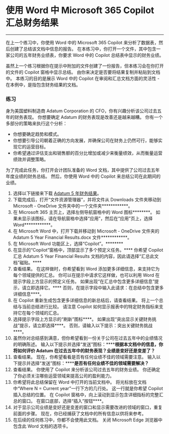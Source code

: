 # 使用 Word 中 Microsoft 365 Copilot 汇总财务结果
---
在上一个练习中，你使用 Word 中的 Microsoft 365 Copilot 来分析了数据表，然后创建了总结该文档中信息的报告。 在本练习中，你打开一个文件，其中包含一家公司的五年财务业绩表，你要求 Word 中的 Copilot 总结表中显示的财务业绩。

虽然上一个练习根据你在提示中附加的文件创建了一份报告，但本练习会在你打开的文件的 Copilot 窗格中显示总结。 由你来决定是否要将结果复制并粘贴到文档中。 本练习的目的是展示 Word 中的 Copilot 在审阅和汇总文档方面的灵活性 - 在本例中，是指包含财务结果的文档。

### 练习

身为美国塑料制造商 Adatum Corporation 的 CFO，你有兴趣分析该公司过去五年的财务表现。 你想要确定 Adatum 的财务表现是改善还是越来越糟。 你有一个多部分的策略来执行这个分析：

- 你想要确定趋势和模式。
- 你想要引导公司朝着正确的方向发展，并确保公司在财务上仍然可行，能够实现它的运营目标。
- 你希望通过评估支出和销售额的百分比增加或减少来衡量绩效，从而衡量运营绩效并调整策略。

为了完成此任务，你打开会计团队准备的 Word 文档，其中提供了公司过去五年年度业绩的财务总结。 然后，你使用 Word 中的 Copilot 来总结公司在此期间的业绩。

1. 选择以下链接来下载 [Adatum 5 年财务结果](https://go.microsoft.com/fwlink/?linkid=2268923)。
1. 下载完成后，打开“文件资源管理器”，并将文件从 Downloads 文件夹移动到 Microsoft - OneDrive 文件夹中的一个文件夹************。
1. 在 Microsoft 365 主页上，选择左侧导航窗格中的 Word 图标********。 如果未显示该图标，请在导航窗格中选择“应用”，然后在“应用”页上，选择 Word************。
1. 在 Microsoft Word 中，打开下载并移动到 Microsoft - OneDrive 文件夹的 Adatum 5 Year Financial Results.docx 文件************。
1. 在 Microsoft Word 功能区上，选择“Copilot”。********
1. 在显示的“Copilot”窗格中，顶部显示了多个预定义任务。**** 你希望 Copilot 汇总 Adatum 5 Year Financial Results 文档的内容，因此请选择“汇总此文档”磁贴。****
1. 查看结果。 在这样做时，你希望看到 Word 添加更多详细信息，来支持它为每个领域提供的汇总。 你可以在提示中请求它这样做，也可以利用 Word 在提示字段上方显示的预定义任务。 如果出现“在汇总中包含更多详细信息”提示，请立即选择它。**** 否则，在提示字段中输入此请求：在总结中包含更多详细信息****。
1. 在 Copilot 重新生成包含更多详细信息的新总结后，请查看结果。 将上一个总结与当前总结进行比较。 请注意 Copilot 如何显示报表中的特定财务指标来支持它在每个领域的汇总。
1. 选择提示字段上方显示的“刷新”图标****。 如果出现“突出显示关键财务挑战”提示，请立即选择****。 否则，请输入以下提示：突出关键财务挑战****。
1. 虽然你对总结感到满意，但你希望看到一份关于公司在过去五年中的业绩情况的明确陈述。 输入以下提示并选择“发送”图标：******根据本文档中的信息，你将如何评价 Adatum 在过去五年中的财务表现？业绩是变好还是变差了？**
1. 查看结果。 现在，你希望看看是否有任何业绩不佳的领域需要注意。 输入以下提示并选择“发送”图标：******是否有任何业绩不佳的领域需要解决？**
1. 查看结果。 你使用了 Copilot 来分析该公司过去五年的财务业绩。 你还确定了你必须关注哪些运营领域来提高公司的盈利能力。
1. 你希望将此总结保留在 Word 中打开的当前文档中。 将光标放在文档中“Where N = Current year”一行下方的几行处。 这一行就是你希望 Copilot 插入总结的位置。 在 Copilot 窗格中，向上滚动到显示包含详细指标的完整汇总的窗口。 在窗口底部，选择“插入”按钮****。 
1. 对于显示公司业绩是变好还是变差的窗口和显示需要改进的领域的窗口，重复前面的步骤。 现在，你已经捕获了文档中的所有信息以供将来参考。
1. 在后续的任何练习中，你都不会使用此文档。 关闭 Microsoft Edge 浏览器中包含此 Word 文档的选项卡。
